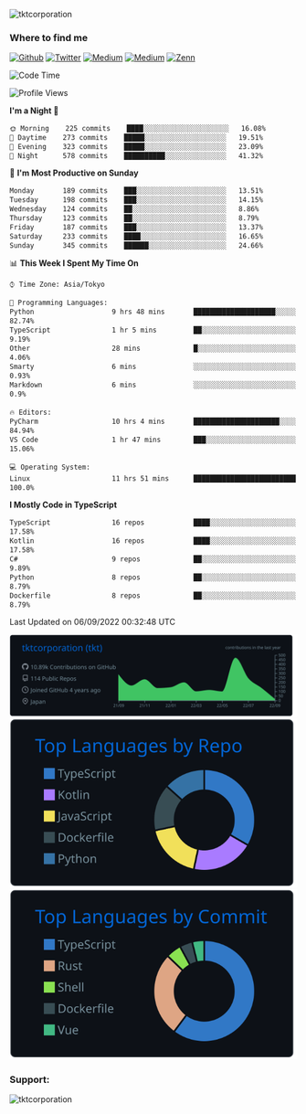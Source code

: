 <p align="left"> <img src="https://komarev.com/ghpvc/?username=tktcorporation&label=Profile%20views&color=0e75b6&style=flat" alt="tktcorporation" /> </p>

<h3>Where to find me</h3>
<p>
<a href="https://github.com/tktcorporation" target="_blank"><img alt="Github" src="https://img.shields.io/badge/GitHub-%2312100E.svg?&style=for-the-badge&logo=Github&logoColor=white" /></a>
<a href="https://twitter.com/tktcorporation" target="_blank"><img alt="Twitter" src="https://img.shields.io/badge/twitter-%231DA1F2.svg?&style=for-the-badge&logo=twitter&logoColor=white" /></a>
<a href="https://www.linkedin.com/in/tktcorporation" target="_blank"><img alt="Medium" src="https://img.shields.io/badge/linkdin-0a66c2.svg?&style=for-the-badge&logo=linkedin&logoColor=white" /></a>
<a href="https://qiita.com/tktcorporation" target="_blank"><img alt="Medium" src="https://img.shields.io/badge/qiita-55C500.svg?&style=for-the-badge&logo=qiita&logoColor=white" /></a>
<a href="https://zenn.dev/tktcorporation" target="_blank"><img alt="Zenn" src="https://img.shields.io/badge/Zenn-3EA8FF.svg?&style=for-the-badge&logo=Zenn&logoColor=white" /></a>
</p>
  
<!--START_SECTION:waka-->
![Code Time](http://img.shields.io/badge/Code%20Time-527%20hrs%2049%20mins-blue)

![Profile Views](http://img.shields.io/badge/Profile%20Views-1-blue)

**I'm a Night 🦉** 

```text
🌞 Morning    225 commits    ████░░░░░░░░░░░░░░░░░░░░░   16.08% 
🌆 Daytime    273 commits    █████░░░░░░░░░░░░░░░░░░░░   19.51% 
🌃 Evening    323 commits    █████░░░░░░░░░░░░░░░░░░░░   23.09% 
🌙 Night      578 commits    ██████████░░░░░░░░░░░░░░░   41.32%

```
📅 **I'm Most Productive on Sunday** 

```text
Monday       189 commits    ███░░░░░░░░░░░░░░░░░░░░░░   13.51% 
Tuesday      198 commits    ███░░░░░░░░░░░░░░░░░░░░░░   14.15% 
Wednesday    124 commits    ██░░░░░░░░░░░░░░░░░░░░░░░   8.86% 
Thursday     123 commits    ██░░░░░░░░░░░░░░░░░░░░░░░   8.79% 
Friday       187 commits    ███░░░░░░░░░░░░░░░░░░░░░░   13.37% 
Saturday     233 commits    ████░░░░░░░░░░░░░░░░░░░░░   16.65% 
Sunday       345 commits    ██████░░░░░░░░░░░░░░░░░░░   24.66%

```


📊 **This Week I Spent My Time On** 

```text
⌚︎ Time Zone: Asia/Tokyo

💬 Programming Languages: 
Python                   9 hrs 48 mins       ████████████████████░░░░░   82.74% 
TypeScript               1 hr 5 mins         ██░░░░░░░░░░░░░░░░░░░░░░░   9.19% 
Other                    28 mins             █░░░░░░░░░░░░░░░░░░░░░░░░   4.06% 
Smarty                   6 mins              ░░░░░░░░░░░░░░░░░░░░░░░░░   0.93% 
Markdown                 6 mins              ░░░░░░░░░░░░░░░░░░░░░░░░░   0.9%

🔥 Editors: 
PyCharm                  10 hrs 4 mins       █████████████████████░░░░   84.94% 
VS Code                  1 hr 47 mins        ███░░░░░░░░░░░░░░░░░░░░░░   15.06%

💻 Operating System: 
Linux                    11 hrs 51 mins      █████████████████████████   100.0%

```

**I Mostly Code in TypeScript** 

```text
TypeScript               16 repos            ████░░░░░░░░░░░░░░░░░░░░░   17.58% 
Kotlin                   16 repos            ████░░░░░░░░░░░░░░░░░░░░░   17.58% 
C#                       9 repos             ██░░░░░░░░░░░░░░░░░░░░░░░   9.89% 
Python                   8 repos             ██░░░░░░░░░░░░░░░░░░░░░░░   8.79% 
Dockerfile               8 repos             ██░░░░░░░░░░░░░░░░░░░░░░░   8.79%

```



 Last Updated on 06/09/2022 00:32:48 UTC
<!--END_SECTION:waka-->

[![](https://raw.githubusercontent.com/tktcorporation/tktcorporation/master/profile-summary-card-output/github_dark/0-profile-details.svg)](https://github.com/vn7n24fzkq/github-profile-summary-cards)
[![](https://raw.githubusercontent.com/tktcorporation/tktcorporation/master/profile-summary-card-output/github_dark/1-repos-per-language.svg)](https://github.com/vn7n24fzkq/github-profile-summary-cards) [![](https://raw.githubusercontent.com/tktcorporation/tktcorporation/master/profile-summary-card-output/github_dark/2-most-commit-language.svg)](https://github.com/vn7n24fzkq/github-profile-summary-cards)

<h3 align="left">Support:</h3>
<p><a href="https://www.buymeacoffee.com/tktcorporation"> <img align="left" src="https://cdn.buymeacoffee.com/buttons/v2/default-yellow.png" height="50" width="210" alt="tktcorporation" /></a></p><br><br>
